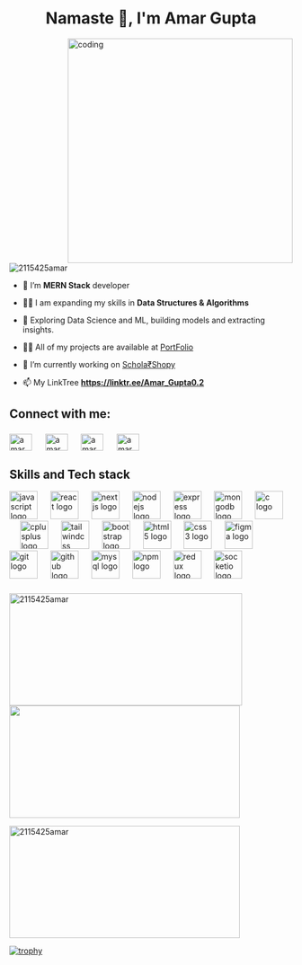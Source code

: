

<h1 align="center">Namaste 👋, I'm Amar Gupta</h1>
<!-- <h3 align="center">Web Developer</h3> -->
<img align="right" alt="coding" width="400" src="https://media.tenor.com/qJ5evVs-_uUAAAAC/coding.gif">
<!-- ![git1](https://github.com/user-attachments/assets/874efc16-aaae-4376-ad2d-f18a0ba64ff1) -->

<p align="left"> <img src="https://komarev.com/ghpvc/?username=2115425amar&label=Profile%20views&color=0e75b6&style=flat" alt="2115425amar" /> </p>


- 🌱 I’m **MERN Stack** developer

- 👨‍💻 I am expanding my skills in **Data Structures & Algorithms**
  
- 🤖 Exploring Data Science and ML, building models and extracting insights.

- 👨‍💻 All of my projects are available at [PortFolio](https://amar-gupta-portfolio.vercel.app/)

- 🔭 I’m currently working on [Schola₹Shopy](https://major-project-livid-rho.vercel.app/)

- 📫 My LinkTree **https://linktr.ee/Amar_Gupta0.2**

###

## Connect with me:
<h3 align="left"></h3>
<a href="https://www.linkedin.com/in/amar-gupta-381701241/" target="blank"><img align="center" src="https://raw.githubusercontent.com/rahuldkjain/github-profile-readme-generator/master/src/images/icons/Social/linked-in-alt.svg" alt="amar gupta" height="30" width="40" /></a>
&nbsp;&nbsp;&nbsp;&nbsp;
 <a href="https://leetcode.com/u/Amar_Gupta02/" target="blank"><img align="center" src="https://raw.githubusercontent.com/rahuldkjain/github-profile-readme-generator/master/src/images/icons/Social/leet-code.svg" alt="amar_gupta" height="30" width="40" /></a>
 &nbsp;&nbsp;&nbsp;&nbsp;
  <a href="https://auth.geeksforgeeks.org/user/" target="blank"><img align="center" src="https://raw.githubusercontent.com/rahuldkjain/github-profile-readme-generator/master/src/images/icons/Social/geeks-for-geeks.svg" alt="amar_gupta" height="30" width="40" /></a>
   &nbsp;&nbsp;&nbsp;&nbsp;
  <a href="https://instagram.com/amar_gupta.02" target="blank"><img align="center" src="https://raw.githubusercontent.com/rahuldkjain/github-profile-readme-generator/master/src/images/icons/Social/instagram.svg" alt="amar_gupta.02" height="30" width="40" /></a>

 
###

## Skills and Tech stack

<div align="left">
  <img src="https://cdn.jsdelivr.net/gh/devicons/devicon/icons/javascript/javascript-plain.svg" height="50" alt="javascript logo"  />
  <img width="15" />
  <img src="https://cdn.jsdelivr.net/gh/devicons/devicon/icons/react/react-original-wordmark.svg" height="50" alt="react logo"  />
  <img width="15" />
  <img src="https://cdn.jsdelivr.net/gh/devicons/devicon/icons/nextjs/nextjs-original.svg" height="50" alt="nextjs logo"  />
  <img width="15" />
  <img src="https://cdn.jsdelivr.net/gh/devicons/devicon/icons/nodejs/nodejs-plain-wordmark.svg" height="50" alt="nodejs logo"  />
  <img width="15" />
  <img src="https://skillicons.dev/icons?i=express" height="50" alt="express logo"  />
  <img width="15" />
  <img src="https://cdn.jsdelivr.net/gh/devicons/devicon/icons/mongodb/mongodb-plain-wordmark.svg" height="50" alt="mongodb logo"  />
  <img width="15" />
  <img src="https://cdn.jsdelivr.net/gh/devicons/devicon/icons/c/c-original.svg" height="50" alt="c logo"  />
  <img width="15" />
  <img src="https://cdn.jsdelivr.net/gh/devicons/devicon/icons/cplusplus/cplusplus-original.svg" height="50" alt="cplusplus logo"  />
  <img width="15" />
<!--   <img src="https://cdn.jsdelivr.net/gh/devicons/devicon/icons/appwrite/appwrite-original.svg" height="50" alt="appwrite logo"  />
  <img width="15" /> -->
   <img src="https://cdn.simpleicons.org/tailwindcss/06B6D4" height="50" alt="tailwindcss logo"  />
  <img width="15" />
  <img src="https://cdn.jsdelivr.net/gh/devicons/devicon/icons/bootstrap/bootstrap-original.svg" height="50" alt="bootstrap logo"  />
  <img width="15" />
<!--   <img src="https://cdn.jsdelivr.net/gh/devicons/devicon/icons/canva/canva-original.svg" height="50" alt="canva logo"  />
  <img width="15" /> -->
  <img src="https://cdn.jsdelivr.net/gh/devicons/devicon/icons/html5/html5-plain-wordmark.svg" height="50" alt="html5 logo"  />
  <img width="15" />
  <img src="https://cdn.jsdelivr.net/gh/devicons/devicon/icons/css3/css3-original.svg" height="50" alt="css3 logo"  />
  <img width="15" />
<!--   <img src="https://cdn.jsdelivr.net/gh/devicons/devicon/icons/docker/docker-plain-wordmark.svg" height="50" alt="docker logo"  />
  <img width="15" /> -->
<!--   <img src="https://skillicons.dev/icons?i=babel" height="50" alt="babel logo"  />
  <img width="15" /> -->
  <img src="https://cdn.jsdelivr.net/gh/devicons/devicon/icons/figma/figma-original.svg" height="50" alt="figma logo"  />
  <img width="15" />
<!--   <img src="https://cdn.jsdelivr.net/gh/devicons/devicon/icons/firebase/firebase-plain-wordmark.svg" height="50" alt="firebase logo"  />
  <img width="15" /> -->
  <img src="https://cdn.jsdelivr.net/gh/devicons/devicon/icons/git/git-plain.svg" height="50" alt="git logo"  />
  <img width="15" />
  <img src="https://skillicons.dev/icons?i=github" height="50" alt="github logo"  />
  <img width="15" />
<!--   <img src="https://cdn.jsdelivr.net/gh/devicons/devicon/icons/heroku/heroku-original-wordmark.svg" height="50" alt="heroku logo"  />
  <img width="15" /> -->
<!--   <img src="https://cdn.jsdelivr.net/gh/devicons/devicon/icons/kubernetes/kubernetes-plain-wordmark.svg" height="50" alt="kubernetes logo"  />
  <img width="15" /> -->
  <img src="https://cdn.jsdelivr.net/gh/devicons/devicon/icons/mysql/mysql-original-wordmark.svg" height="50" alt="mysql logo"  />
  <img width="15" />

  <img src="https://cdn.jsdelivr.net/gh/devicons/devicon/icons/npm/npm-original-wordmark.svg" height="50" alt="npm logo"  />
  <img width="15" />
<!--   <img src="https://cdn.simpleicons.org/php/777BB4" height="50" alt="php logo"  />
  <img width="15" /> -->
<!--   <img src="https://cdn.jsdelivr.net/gh/devicons/devicon/icons/redis/redis-plain-wordmark.svg" height="50" alt="redis logo"  />
  <img width="15" /> -->
  <img src="https://skillicons.dev/icons?i=redux" height="50" alt="redux logo"  />
  <img width="15" />
<!--   <img src="https://skillicons.dev/icons?i=sass" height="50" alt="sass logo"  />
  <img width="15" /> -->
  <img src="https://img.shields.io/badge/Socket.io-010101?logo=socketdotio&logoColor=white&style=for-the-badge" height="50" alt="socketio logo"  />
</div>

###




<p><img width="414" height="200" align="left" justify="center" src="https://github-readme-streak-stats.herokuapp.com/?user=2115425Amar&theme=react&hide_border=false" alt="2115425amar" /></p>
<p ><img width="410" height="200" align="center" justify="center" src="https://github-readme-stats.vercel.app/api?username=2115425Amar&theme=react&show_icons=true&hide_border=false&count_private=true"  /></p>
<p><img width="410" height="200" src="https://github-readme-stats.vercel.app/api/top-langs/?username=2115425Amar&theme=react&show_icons=true&hide_border=false&layout=compact" alt="2115425amar" /></p>




[![trophy](https://github-profile-trophy.vercel.app/?username=2115425Amar)](https://github.com/2115425Amar/github-profile-trophy)
